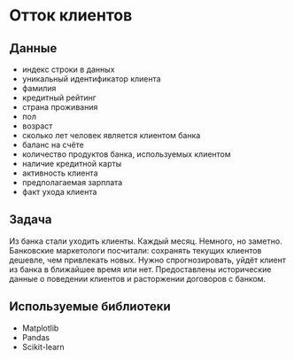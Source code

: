 # Отток клиентов
## Данные
  - индекс строки в данных
  - уникальный идентификатор клиента
  - фамилия
  - кредитный рейтинг
  - страна проживания
  - пол
  - возраст
  - сколько лет человек является клиентом банка
  - баланс на счёте
  - количество продуктов банка, используемых клиентом
   - наличие кредитной карты
   - активность клиента
   - предполагаемая зарплата
   -  факт ухода клиента

## Задача
Из банка стали уходить клиенты. Каждый месяц. Немного, но заметно. Банковские маркетологи посчитали: сохранять текущих клиентов дешевле, чем привлекать новых. Нужно спрогнозировать, уйдёт клиент из банка в ближайшее время или нет. Предоставлены исторические данные о поведении клиентов и расторжении договоров с банком.

## Используемые библиотеки
- Matplotlib
- Pandas
- Scikit-learn

